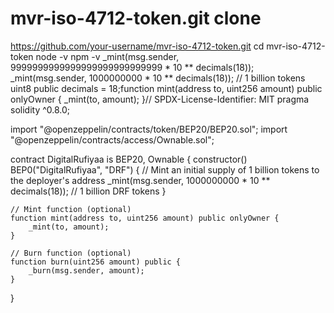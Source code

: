 # mvr-iso-4712-token.git clone
https://github.com/your-username/mvr-iso-4712-token.git
cd mvr-iso-4712-token
node -v
npm -v
_mint(msg.sender, 9999999999999999999999999999 * 10 ** decimals(18));
_mint(msg.sender, 1000000000 * 10 ** decimals(18)); // 1 billion tokens
uint8 public decimals = 18;function mint(address to, uint256 amount) public onlyOwner {
    _mint(to, amount);
}// SPDX-License-Identifier: MIT
pragma solidity ^0.8.0;

import "@openzeppelin/contracts/token/BEP20/BEP20.sol";
import "@openzeppelin/contracts/access/Ownable.sol";

contract DigitalRufiyaa is BEP20, Ownable {
    constructor() BEP0("DigitalRufiyaa", "DRF") {
        // Mint an initial supply of 1 billion tokens to the deployer's address
        _mint(msg.sender, 1000000000 * 10 ** decimals(18)); // 1 billion DRF tokens
    }

    // Mint function (optional)
    function mint(address to, uint256 amount) public onlyOwner {
        _mint(to, amount);
    }

    // Burn function (optional)
    function burn(uint256 amount) public {
        _burn(msg.sender, amount);
    }
}
